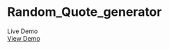 # Random_Quote_generator

Live Demo <br />
<a href=https://random-quote-generetor.netlify.app/>View Demo</a>
